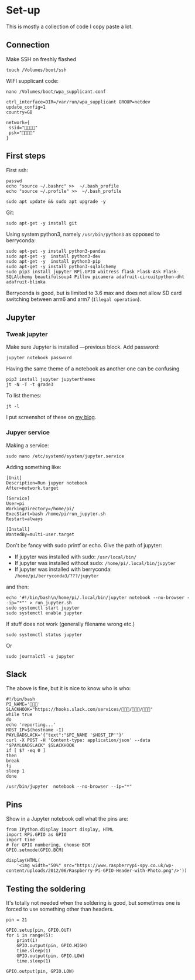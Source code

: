 # Set-up

This is mostly a collection of code I copy paste a lot.

## Connection

Make SSH on freshly flashed

    touch /Volumes/boot/ssh
    
WIFI supplicant code:

    nano /Volumes/boot/wpa_supplicant.conf
    
    ctrl_interface=DIR=/var/run/wpa_supplicant GROUP=netdev
    update_config=1
    country=GB
    
    network={
     ssid="👾👾👾👾"
     psk="👾👾👾👾"
    }
    
## First steps

First ssh:

    passwd
    echo "source ~/.bashrc" >>  ~/.bash_profile
    echo "source ~/.profile" >>  ~/.bash_profile

    sudo apt update && sudo apt upgrade -y

Git:

    sudo apt-get -y install git
    
Using system python3, namely `/usr/bin/python3` as opposed to berryconda:

    sudo apt-get -y install python3-pandas
    sudo apt-get -y  install python3-dev
    sudo apt-get -y  install python3-pip
    sudo apt-get -y install python3-sqlalchemy
    sudo pip3 install jupyter RPi.GPIO waitress flask Flask-Ask Flask-SQLAlchemy beautifulsoup4 Pillow picamera adafruit-circuitpython-dht adafruit-blinka

Berryconda is good, but is limited to 3.6 max and does not allow SD card switching between arm6 and arm7 (`Illegal operation`).

## Jupyter

### Tweak jupyter

Make sure Jupyter is installed —previous block. Add password:

    jupyter notebook password
    
Having the same theme of a notebook as another one can be confusing

    pip3 install jupyter jupyterthemes
    jt -N -T -t grade3

To list themes:

    jt -l
    
I put screenshot of these on [my blog](http://blog.matteoferla.com/2020/11/remote-notebooks-and-jupyter-themes.html).


### Jupyer service

Making a service:

    sudo nano /etc/systemd/system/jupyter.service

Adding something like:

    [Unit]
    Description=Run jupyer notebook
    After=network.target
    
    [Service]
    User=pi
    WorkingDirectory=/home/pi/
    ExecStart=bash /home/pi/run_jupyter.sh
    Restart=always
    
    [Install]
    WantedBy=multi-user.target
   
Don't be fancy with sudo printf or echo.
Give the path of jupyter:

* If jupyter was installed with sudo: `/usr/local/bin/`
* If jupyter was installed without sudo: `/home/pi/.local/bin/jupyter`
* If jupyter was installed with berryconda: `/home/pi/berryconda3/???/jupyter`

and then:

    echo '#!/bin/bash\n/home/pi/.local/bin/jupyter notebook --no-browser --ip="*"' > run_jupyter.sh 
    sudo systemctl start jupyter
    sudo systemctl enable jupyter
    
If stuff does not work (generally filename wrong etc.)
    
    sudo systemctl status jupyter

Or 

    sudo journalctl -u jupyter

## Slack

The above is fine, but it is nice to know who is who:

    #!/bin/bash
    PI_NAME='👾👾👾'
    SLACKHOOK="https://hooks.slack.com/services/👾👾👾/👾👾👾/👾👾👾"
    while true
    do
    echo 'reporting...'
    HOST_IP=$(hostname -I)
    PAYLOADSLACK='{"text":"$PI_NAME '$HOST_IP'"}'
    curl -X POST -H 'Content-type: application/json' --data "$PAYLOADSLACK" $SLACKHOOK
    if [ $? -eq 0 ]
    then
    break
    fi
    sleep 1
    done
    
    /usr/bin/jupyter  notebook --no-browser --ip="*"

## Pins

Show in a Jupyter notebook cell what the pins are:

    from IPython.display import display, HTML
    import RPi.GPIO as GPIO
    import time
    # for GPIO numbering, choose BCM
    GPIO.setmode(GPIO.BCM)

    display(HTML(
        '<img width="50%" src="https://www.raspberrypi-spy.co.uk/wp-content/uploads/2012/06/Raspberry-Pi-GPIO-Header-with-Photo.png"/>'))


## Testing the soldering

It's totally not needed when the soldering is good,
but sometimes one is forced to use something other than headers.
    
    pin = 21
    
    GPIO.setup(pin, GPIO.OUT)
    for i in range(5):
        print(i)
        GPIO.output(pin, GPIO.HIGH)
        time.sleep(1)
        GPIO.output(pin, GPIO.LOW)
        time.sleep(1)
    
    GPIO.output(pin, GPIO.LOW)

